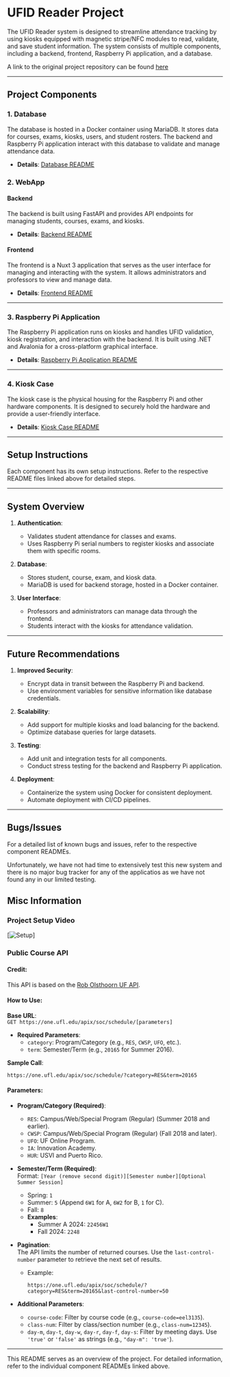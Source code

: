 # UFID Reader Project

The UFID Reader system is designed to streamline attendance tracking by using kiosks equipped with magnetic stripe/NFC modules to read, validate, and save student information. The system consists of multiple components, including a backend, frontend, Raspberry Pi application, and a database.

A link to the original project repository can be found [here](https://github.com/brod2240/ufid_reader)

---

## Project Components

### 1. **Database**

The database is hosted in a Docker container using MariaDB. It stores data for courses, exams, kiosks, users, and student rosters. The backend and Raspberry Pi application interact with this database to validate and manage attendance data.

- **Details**: [Database README](Database/README.md)

### 2. **WebApp**

#### **Backend**

The backend is built using FastAPI and provides API endpoints for managing students, courses, exams, and kiosks.

- **Details**: [Backend README](UFID_Reader_Web_App/fastapi_backend/README.md)

#### **Frontend**

The frontend is a Nuxt 3 application that serves as the user interface for managing and interacting with the system. It allows administrators and professors to view and manage data.

- **Details**: [Frontend README](UFID_Reader_Web_App/nuxt_frontend/README.md)

---

### 3. **Raspberry Pi Application**

The Raspberry Pi application runs on kiosks and handles UFID validation, kiosk registration, and interaction with the backend. It is built using .NET and Avalonia for a cross-platform graphical interface.

- **Details**: [Raspberry Pi Application README](UFID_Reader/README.md)

---

### 4. **Kiosk Case**

The kiosk case is the physical housing for the Raspberry Pi and other hardware components. It is designed to securely hold the hardware and provide a user-friendly interface.

- **Details**: [Kiosk Case README](Misc/KioskCase/README.md)

---

## Setup Instructions

Each component has its own setup instructions. Refer to the respective README files linked above for detailed steps.

---

## System Overview

1. **Authentication**:

   - Validates student attendance for classes and exams.
   - Uses Raspberry Pi serial numbers to register kiosks and associate them with specific rooms.

2. **Database**:

   - Stores student, course, exam, and kiosk data.
   - MariaDB is used for backend storage, hosted in a Docker container.

3. **User Interface**:
   - Professors and administrators can manage data through the frontend.
   - Students interact with the kiosks for attendance validation.

---

## Future Recommendations

1. **Improved Security**:

   - Encrypt data in transit between the Raspberry Pi and backend.
   - Use environment variables for sensitive information like database credentials.

2. **Scalability**:

   - Add support for multiple kiosks and load balancing for the backend.
   - Optimize database queries for large datasets.

3. **Testing**:

   - Add unit and integration tests for all components.
   - Conduct stress testing for the backend and Raspberry Pi application.

4. **Deployment**:
   - Containerize the system using Docker for consistent deployment.
   - Automate deployment with CI/CD pipelines.

---

## Bugs/Issues

For a detailed list of known bugs and issues, refer to the respective component READMEs.

Unfortunately, we have not had time to extensively test this new system and there is no major bug tracker for any of the applicatios as we have not found any in our limited testing.

## Misc Information

### Project Setup Video

[![Setup](https://youtu.be/CkqPjx8nOnQ)]

### Public Course API

#### Credit:

This API is based on the [Rob Olsthoorn UF API](https://github.com/Rolstenhouse/uf_api?tab=readme-ov-file#courses).

#### How to Use:

**Base URL**:  
`GET https://one.ufl.edu/apix/soc/schedule/[parameters]`

- **Required Parameters**:
  - `category`: Program/Category (e.g., `RES`, `CWSP`, `UFO`, etc.).
  - `term`: Semester/Term (e.g., `20165` for Summer 2016).

**Sample Call**:

```plaintext
https://one.ufl.edu/apix/soc/schedule/?category=RES&term=20165
```

#### Parameters:

- **Program/Category (Required)**:

  - `RES`: Campus/Web/Special Program (Regular) (Summer 2018 and earlier).
  - `CWSP`: Campus/Web/Special Program (Regular) (Fall 2018 and later).
  - `UFO`: UF Online Program.
  - `IA`: Innovation Academy.
  - `HUR`: USVI and Puerto Rico.

- **Semester/Term (Required)**:  
  Format: `[Year (remove second digit)][Semester number][Optional Summer Session]`

  - Spring: `1`
  - Summer: `5` (Append `6W1` for A, `6W2` for B, `1` for C).
  - Fall: `8`
  - **Examples**:
    - Summer A 2024: `22456W1`
    - Fall 2024: `2248`

- **Pagination**:  
  The API limits the number of returned courses. Use the `last-control-number` parameter to retrieve the next set of results.

  - Example:
    ```plaintext
    https://one.ufl.edu/apix/soc/schedule/?category=RES&term=20165&last-control-number=50
    ```

- **Additional Parameters**:
  - `course-code`: Filter by course code (e.g., `course-code=eel3135`).
  - `class-num`: Filter by class/section number (e.g., `class-num=12345`).
  - `day-m`, `day-t`, `day-w`, `day-r`, `day-f`, `day-s`: Filter by meeting days. Use `'true'` or `'false'` as strings (e.g., `"day-m": 'true'`).

---

This README serves as an overview of the project. For detailed information, refer to the individual component READMEs linked above.
